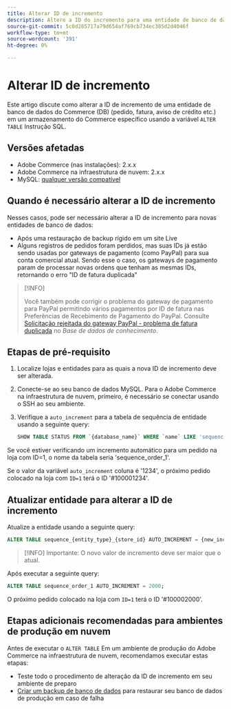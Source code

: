 ```yaml
---
title: Alterar ID de incremento
description: Altere a ID do incremento para uma entidade de banco de dados do Commerce.
source-git-commit: 5c0d285717a79d654af769cb734ec385d2d4046f
workflow-type: tm+mt
source-wordcount: '391'
ht-degree: 0%

---
```



# Alterar ID de incremento

Este artigo discute como alterar a ID de incremento de uma entidade de banco de dados do Commerce (DB) (pedido, fatura, aviso de crédito etc.) em um armazenamento do Commerce específico usando a variável `ALTER TABLE` Instrução SQL.

## Versões afetadas

- Adobe Commerce (nas instalações): 2.x.x
- Adobe Commerce na infraestrutura de nuvem: 2.x.x
- MySQL: [qualquer versão compatível]

## Quando é necessário alterar a ID de incremento

Nesses casos, pode ser necessário alterar a ID de incremento para novas entidades de banco de dados:

- Após uma restauração de backup rígido em um site Live
- Alguns registros de pedidos foram perdidos, mas suas IDs já estão sendo usadas por gateways de pagamento (como PayPal) para sua conta comercial atual. Sendo esse o caso, os gateways de pagamento param de processar novas ordens que tenham as mesmas IDs, retornando o erro &quot;ID de fatura duplicada&quot;

>[!INFO]
>
>Você também pode corrigir o problema do gateway de pagamento para PayPal permitindo vários pagamentos por ID de fatura nas Preferências de Recebimento de Pagamento do PayPal. Consulte [Solicitação rejeitada do gateway PayPal - problema de fatura duplicada] no _Base de dados de conhecimento_.

## Etapas de pré-requisito

1. Localize lojas e entidades para as quais a nova ID de incremento deve ser alterada.
1. Conecte-se ao seu banco de dados MySQL.
Para o Adobe Commerce na infraestrutura de nuvem, primeiro, é necessário se conectar usando o SSH ao seu ambiente.
1. Verifique a `auto_increment` para a tabela de sequência de entidade usando a seguinte query:

   ```sql
   SHOW TABLE STATUS FROM `{database_name}` WHERE `name` LIKE 'sequence_{entity_type}_{store_id}';
   ```

Se você estiver verificando um incremento automático para um pedido na loja com ID=1, o nome da tabela seria &#39;sequence_order_1&#39;.

Se o valor da variável `auto_increment` coluna é &#39;1234&#39;, o próximo pedido colocado na loja com `ID=1` terá o ID &#39;#100001234&#39;.

## Atualizar entidade para alterar a ID de incremento

Atualize a entidade usando a seguinte query:

```sql
ALTER TABLE sequence_{entity_type}_{store_id} AUTO_INCREMENT = {new_increment_value};
```

>[!INFO]
Importante: O novo valor de incremento deve ser maior que o atual.

Após executar a seguinte query:

```sql
ALTER TABLE sequence_order_1 AUTO_INCREMENT = 2000;
```

O próximo pedido colocado na loja com `ID=1` terá o ID &#39;#100002000&#39;.

## Etapas adicionais recomendadas para ambientes de produção em nuvem

Antes de executar o `ALTER TABLE` Em um ambiente de produção do Adobe Commerce na infraestrutura de nuvem, recomendamos executar estas etapas:

- Teste todo o procedimento de alteração da ID de incremento em seu ambiente de preparo
- [Criar um backup de banco de dados] para restaurar seu banco de dados de produção em caso de falha

<!-- Link Definitions -->

[Solicitação rejeitada do gateway PayPal - problema de fatura duplicada]: https://support.magento.com/hc/en-us/articles/115002457473
[Criar um backup de banco de dados]: https://support.magento.com/hc/en-us/articles/360003254334
[qualquer versão compatível]: https://devdocs.magento.com/guides/v2.4/install-gde/prereq/mysql.html
